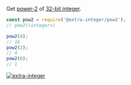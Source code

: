 Get [power-2] of [32-bit integer].

```javascript
const pow2 = require('@extra-integer/pow2');
// pow2(<integer>)

pow2(4);
// 16
pow2(2);
// 4
pow2(0);
// 1
```


[![extra-integer](https://i.imgur.com/toEbRv5.jpg)](https://www.npmjs.com/package/extra-integer)

[power-2]: https://en.wikipedia.org/wiki/Power_of_two
[32-bit integer]: https://developer.mozilla.org/en-US/docs/Web/JavaScript/Reference/Operators/Bitwise_Operators
